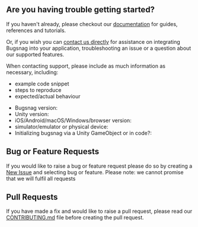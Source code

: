 ## Are you having trouble getting started?
If you haven't already, please checkout our [documentation](https://docs.bugsnag.com/platforms/unity/) for guides, references and tutorials.

Or, if you wish you can [contact us directly](mailto:support@bugsnag.com) for assistance on integrating Bugsnag into your application, troubleshooting an issue or a question about our supported features.

When contacting support, please include as much information as necessary, including:

- example code snippet
- steps to reproduce
- expected/actual behaviour 

* Bugsnag version:
* Unity version:
* iOS/Android/macOS/Windows/browser version:
* simulator/emulator or physical device:
* Initializing bugsnag via a Unity GameObject or in code?:

## Bug or Feature Requests
If you would like to raise a bug or feature request please do so by creating a [New Issue](https://github.com/bugsnag/bugsnag-unity/issues/new/choose) and selecting bug or feature.
Please note: we cannot promise that we will fulfil all requests

## Pull Requests
If you have made a fix and would like to raise a pull request, please read our [CONTRIBUTING.md](../CONTRIBUTING.md) file before creating the pull request.